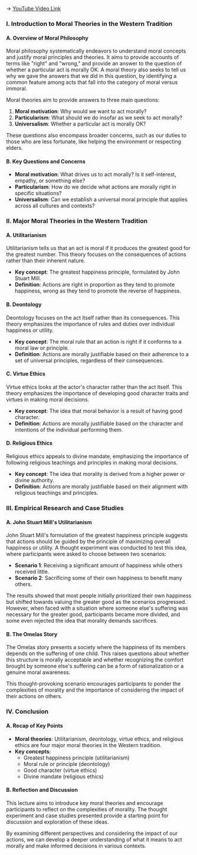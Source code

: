 -> [YouTube Video Link](https://www.youtube.com/watch?v=K60AdYPVNWk&list=PL3F6BC200B2930084&index=12&pp=iAQB)

### I. Introduction to Moral Theories in the Western Tradition
#### A. Overview of Moral Philosophy

Moral philosophy systematically endeavors to understand moral concepts and justify moral principles and theories. It aims to provide accounts of terms like "right" and "wrong," and provide an answer to the question of whether a particular act is morally OK. A moral theory also seeks to tell us why we gave the answers that we did in this question, by identifying a common feature among acts that fall into the category of moral versus immoral.

Moral theories aim to provide answers to three main questions: 
1. **Moral motivation**: Why would we want to act morally?
2. **Particularism**: What should we do insofar as we seek to act morally?
3. **Universalism**: Whether a particular act is morally OK?

These questions also encompass broader concerns, such as our duties to those who are less fortunate, like helping the environment or respecting elders.

#### B. Key Questions and Concerns

- **Moral motivation**: What drives us to act morally? Is it self-interest, empathy, or something else?
- **Particularism**: How do we decide what actions are morally right in specific situations?
- **Universalism**: Can we establish a universal moral principle that applies across all cultures and contexts?

### II. Major Moral Theories in the Western Tradition
#### A. Utilitarianism

Utilitarianism tells us that an act is moral if it produces the greatest good for the greatest number. This theory focuses on the consequences of actions rather than their inherent nature.

- **Key concept**: The greatest happiness principle, formulated by John Stuart Mill.
- **Definition**: Actions are right in proportion as they tend to promote happiness, wrong as they tend to promote the reverse of happiness.

#### B. Deontology

Deontology focuses on the act itself rather than its consequences. This theory emphasizes the importance of rules and duties over individual happiness or utility.

- **Key concept**: The moral rule that an action is right if it conforms to a moral law or principle.
- **Definition**: Actions are morally justifiable based on their adherence to a set of universal principles, regardless of their consequences.

#### C. Virtue Ethics

Virtue ethics looks at the actor's character rather than the act itself. This theory emphasizes the importance of developing good character traits and virtues in making moral decisions.

- **Key concept**: The idea that moral behavior is a result of having good character.
- **Definition**: Actions are morally justifiable based on the character and intentions of the individual performing them.

#### D. Religious Ethics

Religious ethics appeals to divine mandate, emphasizing the importance of following religious teachings and principles in making moral decisions.

- **Key concept**: The idea that morality is derived from a higher power or divine authority.
- **Definition**: Actions are morally justifiable based on their alignment with religious teachings and principles.

### III. Empirical Research and Case Studies
#### A. John Stuart Mill's Utilitarianism

John Stuart Mill's formulation of the greatest happiness principle suggests that actions should be guided by the principle of maximizing overall happiness or utility. A thought experiment was conducted to test this idea, where participants were asked to choose between two scenarios:

- **Scenario 1**: Receiving a significant amount of happiness while others received little.
- **Scenario 2**: Sacrificing some of their own happiness to benefit many others.

The results showed that most people initially prioritized their own happiness but shifted towards valuing the greater good as the scenarios progressed. However, when faced with a situation where someone else's suffering was necessary for the greater good, participants became more divided, and some even rejected the idea that morality demands sacrifices.

#### B. The Omelas Story

The Omelas story presents a society where the happiness of its members depends on the suffering of one child. This raises questions about whether this structure is morally acceptable and whether recognizing the comfort brought by someone else's suffering can be a form of rationalization or a genuine moral awareness.

This thought-provoking scenario encourages participants to ponder the complexities of morality and the importance of considering the impact of their actions on others.

### IV. Conclusion
#### A. Recap of Key Points

- **Moral theories**: Utilitarianism, deontology, virtue ethics, and religious ethics are four major moral theories in the Western tradition.
- **Key concepts**:
  - Greatest happiness principle (utilitarianism)
  - Moral rule or principle (deontology)
  - Good character (virtue ethics)
  - Divine mandate (religious ethics)

#### B. Reflection and Discussion

This lecture aims to introduce key moral theories and encourage participants to reflect on the complexities of morality. The thought experiment and case studies presented provide a starting point for discussion and exploration of these ideas.

By examining different perspectives and considering the impact of our actions, we can develop a deeper understanding of what it means to act morally and make informed decisions in various contexts.